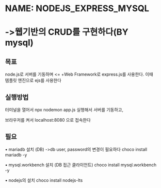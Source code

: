 # NAME: NODEJS_EXPRESS_MYSQL 
# ->웹기반의 CRUD를 구현하다(BY mysql)

## 목표
node.js로 서버를 기동하며 <= +Web Framework로 express.js를 사용한다.
  이때 템플릿 엔진으로 ejs를 사용한다 
  
  
## 실행방법

터미널을 열어서 npx nodemon app.js 실행해서 서버를 기동하고,

브라우저를 켜서 localhost:8080 으로 접속한다


## 필요

• mariadb 설치 (DB)  ->db user, password의 변경이 필요하다
choco install mariadb -y

• mysql.workbench 설치 (DB 접근 클라이언트)
choco install mysql.workbench -y

• nodejs의 설치
choco install nodejs-lts  
